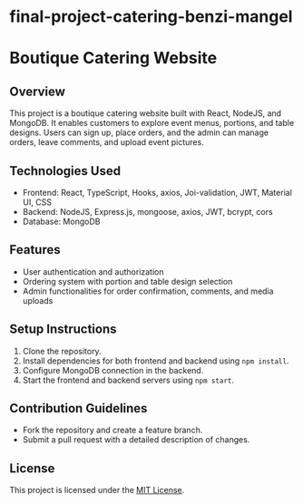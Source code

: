 # final-project-catering-benzi-mangel
# Boutique Catering Website

## Overview
This project is a boutique catering website built with React, NodeJS, and MongoDB. It enables customers to explore event menus, portions, and table designs. Users can sign up, place orders, and the admin can manage orders, leave comments, and upload event pictures.

## Technologies Used
- Frontend: React, TypeScript, Hooks, axios, Joi-validation, JWT, Material UI, CSS
- Backend: NodeJS, Express.js, mongoose, axios, JWT, bcrypt, cors
- Database: MongoDB

## Features
- User authentication and authorization
- Ordering system with portion and table design selection
- Admin functionalities for order confirmation, comments, and media uploads

## Setup Instructions
1. Clone the repository.
2. Install dependencies for both frontend and backend using `npm install`.
3. Configure MongoDB connection in the backend.
4. Start the frontend and backend servers using `npm start`.

## Contribution Guidelines
- Fork the repository and create a feature branch.
- Submit a pull request with a detailed description of changes.

## License
This project is licensed under the [MIT License](LICENSE).
